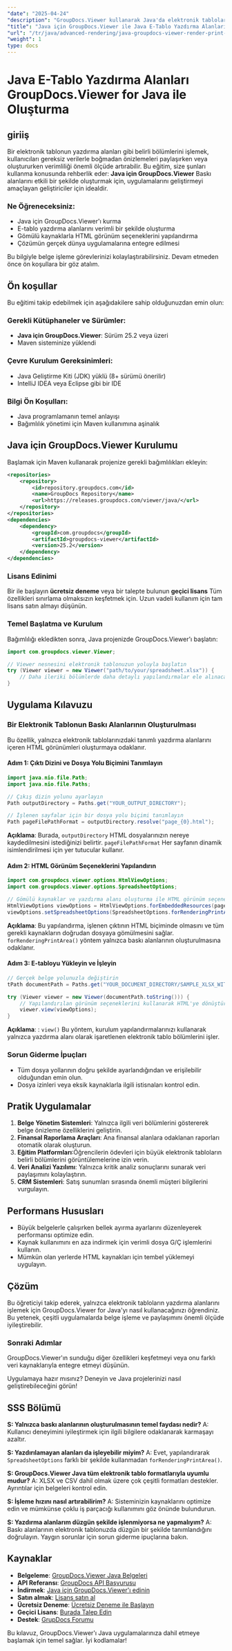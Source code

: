 ```yaml
---
"date": "2025-04-24"
"description": "GroupDocs.Viewer kullanarak Java'da elektronik tabloların yalnızca yazdırma alanlarını nasıl işleyeceğiniz öğrenin. Verimli belge önizleme çözümleri arayan geliştiriciler için mükemmeldir."
"title": "Java için GroupDocs.Viewer ile Java E-Tablo Yazdırma Alanları Oluşturma&#58; Kapsamlı Bir Kılavuz"
"url": "/tr/java/advanced-rendering/java-groupdocs-viewer-render-print-areas-spreadsheet/"
"weight": 1
type: docs
---
```

# Java E-Tablo Yazdırma Alanları GroupDocs.Viewer for Java ile Oluşturma

## giriiş
Bir elektronik tablonun yazdırma alanları gibi belirli bölümlerini işlemek, kullanıcıları gereksiz verilerle boğmadan önizlemeleri paylaşırken veya oluştururken verimliliği önemli ölçüde artırabilir. Bu eğitim, size şunları kullanma konusunda rehberlik eder: **Java için GroupDocs.Viewer** Baskı alanlarını etkili bir şekilde oluşturmak için, uygulamalarını geliştirmeyi amaçlayan geliştiriciler için idealdir.

### Ne Öğreneceksiniz:
- Java için GroupDocs.Viewer'ı kurma
- E-tablo yazdırma alanlarını verimli bir şekilde oluşturma
- Gömülü kaynaklarla HTML görünüm seçeneklerini yapılandırma
- Çözümün gerçek dünya uygulamalarına entegre edilmesi

Bu bilgiyle belge işleme görevlerinizi kolaylaştırabilirsiniz. Devam etmeden önce ön koşullara bir göz atalım.

## Ön koşullar
Bu eğitimi takip edebilmek için aşağıdakilere sahip olduğunuzdan emin olun:

### Gerekli Kütüphaneler ve Sürümler:
- **Java için GroupDocs.Viewer**: Sürüm 25.2 veya üzeri
- Maven sisteminize yüklendi

### Çevre Kurulum Gereksinimleri:
- Java Geliştirme Kiti (JDK) yüklü (8+ sürümü önerilir)
- IntelliJ IDEA veya Eclipse gibi bir IDE

### Bilgi Ön Koşulları:
- Java programlamanın temel anlayışı
- Bağımlılık yönetimi için Maven kullanımına aşinalık

## Java için GroupDocs.Viewer Kurulumu
Başlamak için Maven kullanarak projenize gerekli bağımlılıkları ekleyin:

```xml
<repositories>
    <repository>
        <id>repository.groupdocs.com</id>
        <name>GroupDocs Repository</name>
        <url>https://releases.groupdocs.com/viewer/java/</url>
    </repository>
</repositories>
<dependencies>
    <dependency>
        <groupId>com.groupdocs</groupId>
        <artifactId>groupdocs-viewer</artifactId>
        <version>25.2</version>
    </dependency>
</dependencies>
```

### Lisans Edinimi
Bir ile başlayın **ücretsiz deneme** veya bir talepte bulunun **geçici lisans** Tüm özellikleri sınırlama olmaksızın keşfetmek için. Uzun vadeli kullanım için tam lisans satın almayı düşünün.

### Temel Başlatma ve Kurulum
Bağımlılığı ekledikten sonra, Java projenizde GroupDocs.Viewer'ı başlatın:

```java
import com.groupdocs.viewer.Viewer;

// Viewer nesnesini elektronik tablonuzun yoluyla başlatın
try (Viewer viewer = new Viewer("path/to/your/spreadsheet.xlsx")) {
    // Daha ileriki bölümlerde daha detaylı yapılandırmalar ele alınacaktır.
}
```

## Uygulama Kılavuzu
### Bir Elektronik Tablonun Baskı Alanlarının Oluşturulması
Bu özellik, yalnızca elektronik tablolarınızdaki tanımlı yazdırma alanlarını içeren HTML görünümleri oluşturmaya odaklanır.

#### Adım 1: Çıktı Dizini ve Dosya Yolu Biçimini Tanımlayın

```java
import java.nio.file.Path;
import java.nio.file.Paths;

// Çıkış dizin yolunu ayarlayın
Path outputDirectory = Paths.get("YOUR_OUTPUT_DIRECTORY");

// İşlenen sayfalar için bir dosya yolu biçimi tanımlayın
Path pageFilePathFormat = outputDirectory.resolve("page_{0}.html");
```

**Açıklama**: Burada, `outputDirectory` HTML dosyalarınızın nereye kaydedilmesini istediğinizi belirtir. `pageFilePathFormat` Her sayfanın dinamik isimlendirilmesi için yer tutucular kullanır.

#### Adım 2: HTML Görünüm Seçeneklerini Yapılandırın

```java
import com.groupdocs.viewer.options.HtmlViewOptions;
import com.groupdocs.viewer.options.SpreadsheetOptions;

// Gömülü kaynaklar ve yazdırma alanı oluşturma ile HTML görünüm seçeneklerini yapılandırın
HtmlViewOptions viewOptions = HtmlViewOptions.forEmbeddedResources(pageFilePathFormat);
viewOptions.setSpreadsheetOptions(SpreadsheetOptions.forRenderingPrintArea());
```

**Açıklama**: Bu yapılandırma, işlenen çıktının HTML biçiminde olmasını ve tüm gerekli kaynakların doğrudan dosyaya gömülmesini sağlar. `forRenderingPrintArea()` yöntem yalnızca baskı alanlarının oluşturulmasına odaklanır.

#### Adım 3: E-tabloyu Yükleyin ve İşleyin

```java
// Gerçek belge yolunuzla değiştirin
tPath documentPath = Paths.get("YOUR_DOCUMENT_DIRECTORY/SAMPLE_XLSX_WITH_PRINT_AREAS.xlsx");

try (Viewer viewer = new Viewer(documentPath.toString())) {
    // Yapılandırılan görünüm seçeneklerini kullanarak HTML'ye dönüştürün
    viewer.view(viewOptions);
}
```

**Açıklama**: : `view()` Bu yöntem, kurulum yapılandırmalarınızı kullanarak yalnızca yazdırma alanı olarak işaretlenen elektronik tablo bölümlerini işler.

### Sorun Giderme İpuçları
- Tüm dosya yollarının doğru şekilde ayarlandığından ve erişilebilir olduğundan emin olun.
- Dosya izinleri veya eksik kaynaklarla ilgili istisnaları kontrol edin.

## Pratik Uygulamalar
1. **Belge Yönetim Sistemleri**: Yalnızca ilgili veri bölümlerini göstererek belge önizleme özelliklerini geliştirin.
2. **Finansal Raporlama Araçları**: Ana finansal alanlara odaklanan raporları otomatik olarak oluşturun.
3. **Eğitim Platformları**:Öğrencilerin ödevleri için büyük elektronik tabloların belirli bölümlerini görüntülemelerine izin verin.
4. **Veri Analizi Yazılımı**: Yalnızca kritik analiz sonuçlarını sunarak veri paylaşımını kolaylaştırın.
5. **CRM Sistemleri**: Satış sunumları sırasında önemli müşteri bilgilerini vurgulayın.

## Performans Hususları
- Büyük belgelerle çalışırken bellek ayırma ayarlarını düzenleyerek performansı optimize edin.
- Kaynak kullanımını en aza indirmek için verimli dosya G/Ç işlemlerini kullanın.
- Mümkün olan yerlerde HTML kaynakları için tembel yüklemeyi uygulayın.

## Çözüm
Bu öğreticiyi takip ederek, yalnızca elektronik tabloların yazdırma alanlarını işlemek için GroupDocs.Viewer for Java'yı nasıl kullanacağınızı öğrendiniz. Bu yetenek, çeşitli uygulamalarda belge işleme ve paylaşımını önemli ölçüde iyileştirebilir.

### Sonraki Adımlar
GroupDocs.Viewer'ın sunduğu diğer özellikleri keşfetmeyi veya onu farklı veri kaynaklarıyla entegre etmeyi düşünün.

Uygulamaya hazır mısınız? Deneyin ve Java projelerinizi nasıl geliştirebileceğini görün!

## SSS Bölümü
**S: Yalnızca baskı alanlarının oluşturulmasının temel faydası nedir?**
A: Kullanıcı deneyimini iyileştirmek için ilgili bilgilere odaklanarak karmaşayı azaltır.

**S: Yazdırılamayan alanları da işleyebilir miyim?**
A: Evet, yapılandırarak `SpreadsheetOptions` farklı bir şekilde kullanmadan `forRenderingPrintArea()`.

**S: GroupDocs.Viewer Java tüm elektronik tablo formatlarıyla uyumlu mudur?**
A: XLSX ve CSV dahil olmak üzere çok çeşitli formatları destekler. Ayrıntılar için belgeleri kontrol edin.

**S: İşleme hızını nasıl artırabilirim?**
A: Sisteminizin kaynaklarını optimize edin ve mümkünse çoklu iş parçacığı kullanımını göz önünde bulundurun.

**S: Yazdırma alanlarım düzgün şekilde işlenmiyorsa ne yapmalıyım?**
A: Baskı alanlarının elektronik tablonuzda düzgün bir şekilde tanımlandığını doğrulayın. Yaygın sorunlar için sorun giderme ipuçlarına bakın.

## Kaynaklar
- **Belgeleme**: [GroupDocs.Viewer Java Belgeleri](https://docs.groupdocs.com/viewer/java/)
- **API Referansı**: [GroupDocs API Başvurusu](https://reference.groupdocs.com/viewer/java/)
- **İndirmek**: [Java için GroupDocs.Viewer'ı edinin](https://releases.groupdocs.com/viewer/java/)
- **Satın almak**: [Lisans satın al](https://purchase.groupdocs.com/buy)
- **Ücretsiz Deneme**: [Ücretsiz Deneme ile Başlayın](https://releases.groupdocs.com/viewer/java/)
- **Geçici Lisans**: [Burada Talep Edin](https://purchase.groupdocs.com/temporary-license/)
- **Destek**: [GrupDocs Forumu](https://forum.groupdocs.com/c/viewer/9)

Bu kılavuz, GroupDocs.Viewer'ı Java uygulamalarınıza dahil etmeye başlamak için temel sağlar. İyi kodlamalar!